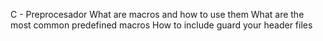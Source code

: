 C - Preprocesador
What are macros and how to use them
What are the most common predefined macros
How to include guard your header files